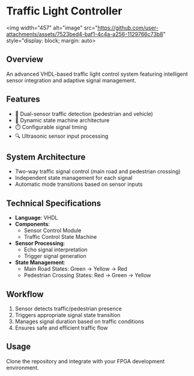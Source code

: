 # Traffic Light Controller

<img width="457" alt="image" src="https://github.com/user-attachments/assets/7523bed4-baf1-4c4a-a256-1129766c73b8" style="display: block; margin: auto>

## Overview
An advanced VHDL-based traffic light control system featuring intelligent sensor integration and adaptive signal management.

## Features
- 🚗 Dual-sensor traffic detection (pedestrian and vehicle)
- 🔄 Dynamic state machine architecture
- ⏱️ Configurable signal timing
- 🔍 Ultrasonic sensor input processing

## System Architecture
- Two-way traffic signal control (main road and pedestrian crossing)
- Independent state management for each signal
- Automatic mode transitions based on sensor inputs

## Technical Specifications
- **Language**: VHDL
- **Components**: 
  - Sensor Control Module
  - Traffic Control State Machine
- **Sensor Processing**: 
  - Echo signal interpretation
  - Trigger signal generation
- **State Management**:
  - Main Road States: Green → Yellow → Red
  - Pedestrian Crossing States: Red → Green → Yellow

## Workflow
1. Sensor detects traffic/pedestrian presence
2. Triggers appropriate signal state transition
3. Manages signal duration based on traffic conditions
4. Ensures safe and efficient traffic flow

## Usage
Clone the repository and integrate with your FPGA development environment.
